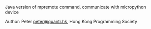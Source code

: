 Java version of mpremote command, communicate with micropython device

Author:
	Peter <peter@quantr.hk>, Hong Kong Programming Society

